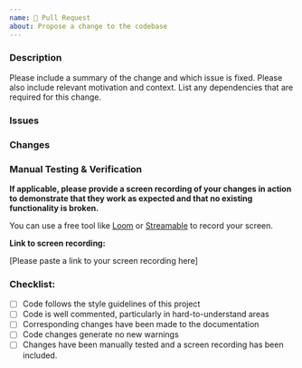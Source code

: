 ```yaml
---
name: 🚀 Pull Request
about: Propose a change to the codebase
---
```


### Description

Please include a summary of the change and which issue is fixed. Please also include relevant motivation and context. List any dependencies that are required for this change.

### Issues

<!-- List issues addesses by the code change. Prefix issue with "Closes" if the issue is resolved. e.g: "Closes #15" -->
<!-- That will automatically close the issue when this PR has been merged. -->

### Changes

<!-- Short list of code changes in this -->

### Manual Testing & Verification

**If applicable, please provide a screen recording of your changes in action to demonstrate that they work as expected and that no existing functionality is broken.**

You can use a free tool like [Loom](https://www.loom.com/) or [Streamable](https://streamable.com/) to record your screen.

**Link to screen recording:**

[Please paste a link to your screen recording here]

### Checklist:

-   [ ] Code follows the style guidelines of this project
-   [ ] Code is well commented, particularly in hard-to-understand areas
-   [ ] Corresponding changes have been made to the documentation
-   [ ] Code changes generate no new warnings
-   [ ] Changes have been manually tested and a screen recording has been included.
